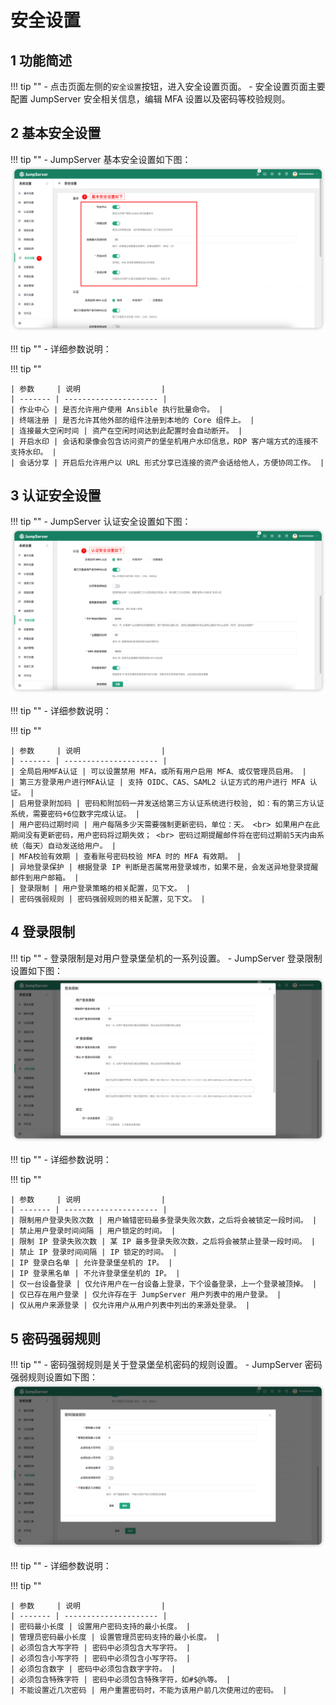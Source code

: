 # 安全设置
## 1 功能简述
!!! tip ""
    - 点击页面左侧的`安全设置`按钮，进入安全设置页面。
    - 安全设置页面主要配置 JumpServer 安全相关信息，编辑 MFA 设置以及密码等校验规则。

## 2 基本安全设置
!!! tip ""
    - JumpServer 基本安全设置如下图：
![security01](../../img/security01.png)

!!! tip ""
    - 详细参数说明：

!!! tip ""

    | 参数     | 说明                  |
    | ------- | --------------------- |
    | 作业中心 | 是否允许用户使用 Ansible 执行批量命令。 |
    | 终端注册 | 是否允许其他外部的组件注册到本地的 Core 组件上。 |
    | 连接最大空闲时间 | 资产在空闲时间达到此配置时会自动断开。 |
    | 开启水印 | 会话和录像会包含访问资产的堡垒机用户水印信息，RDP 客户端方式的连接不支持水印。 |
    | 会话分享 | 开启后允许用户以 URL 形式分享已连接的资产会话给他人，方便协同工作。 |

## 3 认证安全设置
!!! tip ""
    - JumpServer 认证安全设置如下图：
![security02](../../img/security02.png)

!!! tip ""
    - 详细参数说明：

!!! tip ""

    | 参数     | 说明                  |
    | ------- | --------------------- |
    | 全局启用MFA认证 | 可以设置禁用 MFA，或所有用户启用 MFA、或仅管理员启用。 |
    | 第三方登录用户进行MFA认证 | 支持 OIDC、CAS、SAML2 认证方式的用户进行 MFA 认证。 |
    | 启用登录附加码 | 密码和附加码一并发送给第三方认证系统进行校验, 如：有的第三方认证系统，需要密码+6位数字完成认证。 |
    | 用户密码过期时间 | 用户每隔多少天需要强制更新密码，单位：天。 <br> 如果用户在此期间没有更新密码，用户密码将过期失效； <br> 密码过期提醒邮件将在密码过期前5天内由系统（每天）自动发送给用户。 |
    | MFA校验有效期 | 查看账号密码校验 MFA 时的 MFA 有效期。 |
    | 异地登录保护 | 根据登录 IP 判断是否属常用登录城市，如果不是，会发送异地登录提醒邮件到用户邮箱。 |
    | 登录限制 | 用户登录策略的相关配置，见下文。 |
    | 密码强弱规则 | 密码强弱规则的相关配置，见下文。 |

## 4 登录限制
!!! tip ""
    - 登录限制是对用户登录堡垒机的一系列设置。
    - JumpServer 登录限制设置如下图：
![security03](../../img/security03.png)

!!! tip ""
    - 详细参数说明：

!!! tip ""

    | 参数     | 说明                  |
    | ------- | --------------------- |
    | 限制用户登录失败次数 | 用户输错密码最多登录失败次数，之后将会被锁定一段时间。 |
    | 禁止用户登录时间间隔 | 用户锁定的时间。 |
    | 限制 IP 登录失败次数 | 某 IP 最多登录失败次数，之后将会被禁止登录一段时间。 |
    | 禁止 IP 登录时间间隔 | IP 锁定的时间。 |
    | IP 登录白名单 | 允许登录堡垒机的 IP。 |
    | IP 登录黑名单 | 不允许登录堡垒机的 IP。 |
    | 仅一台设备登录 | 仅允许用户在一台设备上登录，下个设备登录，上一个登录被顶掉。 |
    | 仅已存在用户登录 | 仅允许存在于 JumpServer 用户列表中的用户登录。 |
    | 仅从用户来源登录 | 仅允许用户从用户列表中列出的来源处登录。 |

## 5 密码强弱规则
!!! tip ""
    - 密码强弱规则是关于登录堡垒机密码的规则设置。
    - JumpServer 密码强弱规则设置如下图：
![security04](../../img/security04.png)

!!! tip ""
    - 详细参数说明：

!!! tip ""

    | 参数     | 说明                  |
    | ------- | --------------------- |
    | 密码最小长度 | 设置用户密码支持的最小长度。 |
    | 管理员密码最小长度 | 设置管理员密码支持的最小长度。 |
    | 必须包含大写字符 | 密码中必须包含大写字符。 |
    | 必须包含小写字符 | 密码中必须包含小写字符。 |
    | 必须包含数字 | 密码中必须包含数字字符。 |
    | 必须包含特殊字符 | 密码中必须包含特殊字符，如#$@%等。 |
    | 不能设置近几次密码 | 用户重置密码时，不能为该用户前几次使用过的密码。 |


